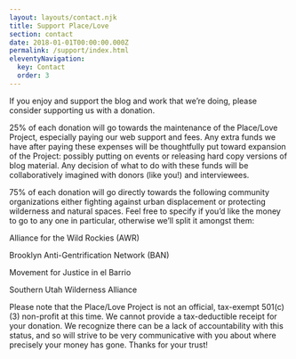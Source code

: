 ```yaml
---
layout: layouts/contact.njk
title: Support Place/Love
section: contact
date: 2018-01-01T00:00:00.000Z
permalink: /support/index.html
eleventyNavigation:
  key: Contact
  order: 3
---
```

If you enjoy and support the blog and work that we’re doing, please consider supporting us with a donation. 



25% of each donation will go towards the maintenance of the Place/Love Project, especially paying our web support and fees. Any extra funds we have after paying these expenses will be thoughtfully put toward expansion of the Project: possibly putting on events or releasing hard copy versions of blog material. Any decision of what to do with these funds will be collaboratively imagined with donors (like you!) and interviewees. 



75% of each donation will go directly towards the following community organizations either fighting against urban displacement or protecting wilderness and natural spaces. Feel free to specify if you’d like the money to go to any one in particular, otherwise we’ll split it amongst them: 

Alliance for the Wild Rockies (AWR) 

Brooklyn Anti-Gentrification Network (BAN) 

Movement for Justice in el Barrio 

Southern Utah Wilderness Alliance 



Please note that the Place/Love Project is not an official, tax-exempt 501(c)(3) non-profit at this time. We cannot provide a tax-deductible receipt for your donation. We recognize there can be a lack of accountability with this status, and so will strive to be very communicative with you about where precisely your money has gone. Thanks for your trust!